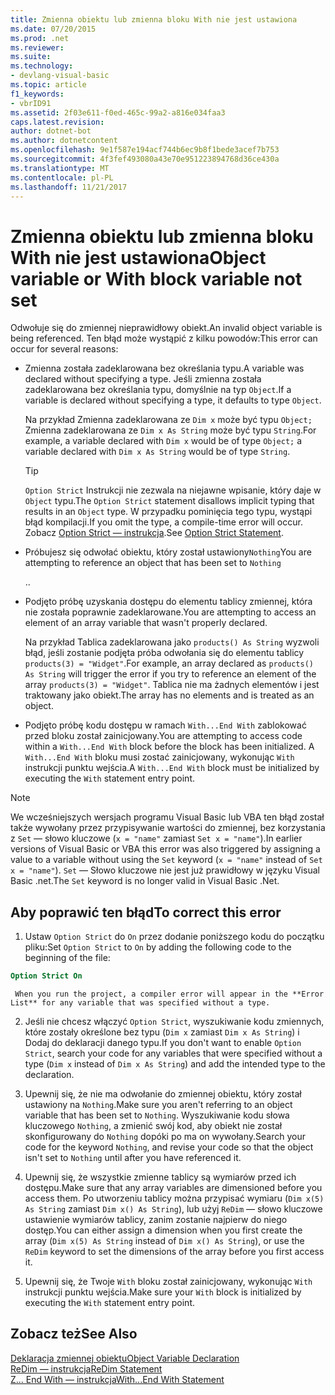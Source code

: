 ```yaml
---
title: Zmienna obiektu lub zmienna bloku With nie jest ustawiona
ms.date: 07/20/2015
ms.prod: .net
ms.reviewer: 
ms.suite: 
ms.technology:
- devlang-visual-basic
ms.topic: article
f1_keywords:
- vbrID91
ms.assetid: 2f03e611-f0ed-465c-99a2-a816e034faa3
caps.latest.revision: 
author: dotnet-bot
ms.author: dotnetcontent
ms.openlocfilehash: 9e1f587e194acf744b6ec9b8f1bede3acef7b753
ms.sourcegitcommit: 4f3fef493080a43e70e951223894768d36ce430a
ms.translationtype: MT
ms.contentlocale: pl-PL
ms.lasthandoff: 11/21/2017
---
```

# <a name="object-variable-or-with-block-variable-not-set"></a><span data-ttu-id="49604-102">Zmienna obiektu lub zmienna bloku With nie jest ustawiona</span><span class="sxs-lookup"><span data-stu-id="49604-102">Object variable or With block variable not set</span></span>
<span data-ttu-id="49604-103">Odwołuje się do zmiennej nieprawidłowy obiekt.</span><span class="sxs-lookup"><span data-stu-id="49604-103">An invalid object variable is being referenced.</span></span>   <span data-ttu-id="49604-104">Ten błąd może wystąpić z kilku powodów:</span><span class="sxs-lookup"><span data-stu-id="49604-104">This error can occur for several reasons:</span></span>  
  
-   <span data-ttu-id="49604-105">Zmienna została zadeklarowana bez określania typu.</span><span class="sxs-lookup"><span data-stu-id="49604-105">A variable was declared without specifying a type.</span></span> <span data-ttu-id="49604-106">Jeśli zmienna została zadeklarowana bez określania typu, domyślnie na typ `Object`.</span><span class="sxs-lookup"><span data-stu-id="49604-106">If a variable is declared without specifying a type, it defaults to type `Object`.</span></span>  
  
     <span data-ttu-id="49604-107">Na przykład Zmienna zadeklarowana ze `Dim x` może być typu `Object;` Zmienna zadeklarowana ze `Dim x As String` może być typu `String`.</span><span class="sxs-lookup"><span data-stu-id="49604-107">For example, a variable declared with `Dim x` would be of type `Object;` a variable declared with `Dim x As String` would be of type `String`.</span></span>  
  
    > [!TIP]
    >  <span data-ttu-id="49604-108">`Option Strict` Instrukcji nie zezwala na niejawne wpisanie, który daje w `Object` typu.</span><span class="sxs-lookup"><span data-stu-id="49604-108">The `Option Strict` statement disallows implicit typing that results in an `Object` type.</span></span> <span data-ttu-id="49604-109">W przypadku pominięcia tego typu, wystąpi błąd kompilacji.</span><span class="sxs-lookup"><span data-stu-id="49604-109">If you omit the type, a compile-time error will occur.</span></span> <span data-ttu-id="49604-110">Zobacz [Option Strict — instrukcja](../../../visual-basic/language-reference/statements/option-strict-statement.md).</span><span class="sxs-lookup"><span data-stu-id="49604-110">See [Option Strict Statement](../../../visual-basic/language-reference/statements/option-strict-statement.md).</span></span>  
  
-   <span data-ttu-id="49604-111">Próbujesz się odwołać obiektu, który został ustawiony`Nothing`</span><span class="sxs-lookup"><span data-stu-id="49604-111">You are attempting to reference an object that has been set to `Nothing`</span></span>  
  
     <span data-ttu-id="49604-112">.</span><span class="sxs-lookup"><span data-stu-id="49604-112">.</span></span>  
  
-   <span data-ttu-id="49604-113">Podjęto próbę uzyskania dostępu do elementu tablicy zmiennej, która nie została poprawnie zadeklarowane.</span><span class="sxs-lookup"><span data-stu-id="49604-113">You are attempting to access an element of an array variable that wasn't properly declared.</span></span>  
  
     <span data-ttu-id="49604-114">Na przykład Tablica zadeklarowana jako `products() As String` wyzwoli błąd, jeśli zostanie podjęta próba odwołania się do elementu tablicy `products(3) = "Widget"`.</span><span class="sxs-lookup"><span data-stu-id="49604-114">For example, an array declared as `products() As String` will trigger the error if you try to reference an element of the array `products(3) = "Widget"`.</span></span> <span data-ttu-id="49604-115">Tablica nie ma żadnych elementów i jest traktowany jako obiekt.</span><span class="sxs-lookup"><span data-stu-id="49604-115">The array has no elements and is treated as an object.</span></span>  
  
-   <span data-ttu-id="49604-116">Podjęto próbę kodu dostępu w ramach `With...End With` zablokować przed bloku został zainicjowany.</span><span class="sxs-lookup"><span data-stu-id="49604-116">You are attempting to access code within a `With...End With` block before the block has been initialized.</span></span>   <span data-ttu-id="49604-117">A `With...End With` bloku musi zostać zainicjowany, wykonując `With` instrukcji punktu wejścia.</span><span class="sxs-lookup"><span data-stu-id="49604-117">A `With...End With` block must be initialized by executing the `With` statement entry point.</span></span>  
  
> [!NOTE]
>  <span data-ttu-id="49604-118">We wcześniejszych wersjach programu Visual Basic lub VBA ten błąd został także wywołany przez przypisywanie wartości do zmiennej, bez korzystania z `Set` — słowo kluczowe (`x = "name"` zamiast `Set x = "name"`).</span><span class="sxs-lookup"><span data-stu-id="49604-118">In earlier versions of Visual Basic or VBA this error was also triggered by assigning a value to a variable without using the `Set` keyword (`x = "name"` instead of `Set x = "name"`).</span></span> <span data-ttu-id="49604-119">`Set` — Słowo kluczowe nie jest już prawidłowy w języku Visual Basic .net.</span><span class="sxs-lookup"><span data-stu-id="49604-119">The `Set` keyword is no longer valid in Visual Basic .Net.</span></span>  
  
## <a name="to-correct-this-error"></a><span data-ttu-id="49604-120">Aby poprawić ten błąd</span><span class="sxs-lookup"><span data-stu-id="49604-120">To correct this error</span></span>  
  
1.  <span data-ttu-id="49604-121">Ustaw `Option Strict` do `On` przez dodanie poniższego kodu do początku pliku:</span><span class="sxs-lookup"><span data-stu-id="49604-121">Set `Option Strict` to `On` by adding the following code to the beginning of the file:</span></span>  
  
```vb  
Option Strict On  
```  

     When you run the project, a compiler error will appear in the **Error List** for any variable that was specified without a type.  
  
2.  <span data-ttu-id="49604-122">Jeśli nie chcesz włączyć `Option Strict`, wyszukiwanie kodu zmiennych, które zostały określone bez typu (`Dim x` zamiast `Dim x As String`) i Dodaj do deklaracji danego typu.</span><span class="sxs-lookup"><span data-stu-id="49604-122">If you don't want to enable `Option Strict`, search your code for any variables that were specified without a type (`Dim x` instead of `Dim x As String`) and add the intended type to the declaration.</span></span>  
  
3.  <span data-ttu-id="49604-123">Upewnij się, że nie ma odwołanie do zmiennej obiektu, który został ustawiony na `Nothing`.</span><span class="sxs-lookup"><span data-stu-id="49604-123">Make sure you aren't referring to  an object variable that has been set to `Nothing`.</span></span>  <span data-ttu-id="49604-124">Wyszukiwanie kodu słowa kluczowego `Nothing`, a zmienić swój kod, aby obiekt nie został skonfigurowany do `Nothing` dopóki po ma on wywołany.</span><span class="sxs-lookup"><span data-stu-id="49604-124">Search your code for the keyword `Nothing`, and revise your code so that the object isn't set to `Nothing` until after you have referenced it.</span></span>  
  
4.  <span data-ttu-id="49604-125">Upewnij się, że wszystkie zmienne tablicy są wymiarów przed ich dostępu.</span><span class="sxs-lookup"><span data-stu-id="49604-125">Make sure that any array  variables are dimensioned before you access them.</span></span> <span data-ttu-id="49604-126">Po utworzeniu tablicy można przypisać wymiaru (`Dim x(5) As String` zamiast `Dim x() As String`), lub użyj `ReDim` — słowo kluczowe ustawienie wymiarów tablicy, zanim zostanie najpierw do niego dostęp.</span><span class="sxs-lookup"><span data-stu-id="49604-126">You can either assign a dimension when you first create the array (`Dim x(5) As String` instead of `Dim x() As String`), or use the `ReDim` keyword to set the dimensions of the array before you first access it.</span></span>  
  
5.  <span data-ttu-id="49604-127">Upewnij się, że Twoje `With` bloku został zainicjowany, wykonując `With` instrukcji punktu wejścia.</span><span class="sxs-lookup"><span data-stu-id="49604-127">Make sure your `With` block is initialized by executing the `With` statement entry point.</span></span>  
  
## <a name="see-also"></a><span data-ttu-id="49604-128">Zobacz też</span><span class="sxs-lookup"><span data-stu-id="49604-128">See Also</span></span>  
 [<span data-ttu-id="49604-129">Deklaracja zmiennej obiektu</span><span class="sxs-lookup"><span data-stu-id="49604-129">Object Variable Declaration</span></span>](../../../visual-basic/programming-guide/language-features/variables/object-variable-declaration.md)  
 [<span data-ttu-id="49604-130">ReDim — instrukcja</span><span class="sxs-lookup"><span data-stu-id="49604-130">ReDim Statement</span></span>](../../../visual-basic/language-reference/statements/redim-statement.md)  
 [<span data-ttu-id="49604-131">Z... End With — instrukcja</span><span class="sxs-lookup"><span data-stu-id="49604-131">With...End With Statement</span></span>](../../../visual-basic/language-reference/statements/with-end-with-statement.md)
